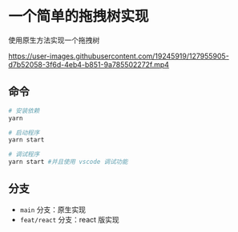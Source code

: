 # 一个简单的拖拽树实现

使用原生方法实现一个拖拽树

https://user-images.githubusercontent.com/19245919/127955905-d7b52058-3f6d-4eb4-b851-9a785502272f.mp4

## 命令

```bash
# 安装依赖
yarn

# 启动程序
yarn start

# 调试程序
yarn start #并且使用 vscode 调试功能
```

## 分支

- `main` 分支：原生实现
- `feat/react` 分支：react 版实现
